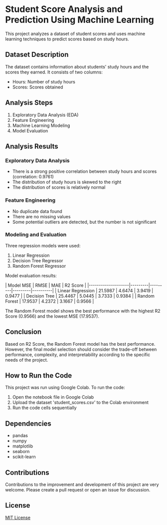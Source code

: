 # Student Score Analysis and Prediction Using Machine Learning

This project analyzes a dataset of student scores and uses machine learning techniques to predict scores based on study hours.

## Dataset Description

The dataset contains information about students' study hours and the scores they earned. It consists of two columns:
- Hours: Number of study hours
- Scores: Scores obtained

## Analysis Steps

1. Exploratory Data Analysis (EDA)
2. Feature Engineering
3. Machine Learning Modeling
4. Model Evaluation

## Analysis Results

### Exploratory Data Analysis

- There is a strong positive correlation between study hours and scores (correlation: 0.9761)
- The distribution of study hours is skewed to the right
- The distribution of scores is relatively normal

### Feature Engineering

- No duplicate data found
- There are no missing values
- Some potential outliers are detected, but the number is not significant

### Modeling and Evaluation

Three regression models were used:
1. Linear Regression
2. Decision Tree Regressor
3. Random Forest Regressor

Model evaluation results:

| Model MSE | RMSE | MAE | R2 Score |
|--------------------|---------|---------|---------|----------|
| Linear Regression | 21.5987 | 4.6474 | 3.9419 | 0.9477 |
| Decision Tree | 25.4467 | 5.0445 | 3.7333 | 0.9384 |
| Random Forest | 17.9537 | 4.2372 | 3.1667 | 0.9566 |

The Random Forest model shows the best performance with the highest R2 Score (0.9566) and the lowest MSE (17.9537).

## Conclusion

Based on R2 Score, the Random Forest model has the best performance. However, the final model selection should consider the trade-off between performance, complexity, and interpretability according to the specific needs of the project.

## How to Run the Code

This project was run using Google Colab. To run the code:
1. Open the notebook file in Google Colab
2. Upload the dataset 'student_scores.csv' to the Colab environment
3. Run the code cells sequentially

## Dependencies

- pandas
- numpy
- matplotlib
- seaborn
- scikit-learn

## Contributions

Contributions to the improvement and development of this project are very welcome. Please create a pull request or open an issue for discussion.

## License

[MIT License](https://opensource.org/licenses/MIT)
